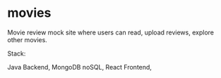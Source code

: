 # movies

Movie review mock site where users can read, upload reviews, explore other movies. 

Stack:

Java Backend, 
MongoDB noSQL,
React Frontend,
